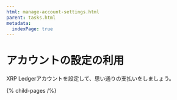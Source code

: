```yaml
---
html: manage-account-settings.html
parent: tasks.html
metadata:
  indexPage: true
---
```

# アカウントの設定の利用

XRP Ledgerアカウントを設定して、思い通りの支払いをしましょう。

{% child-pages /%}
